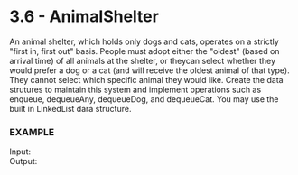 # 3.6 - AnimalShelter

An animal shelter, which holds only dogs and cats, operates on a strictly "first in, first out" basis. People must adopt either the "oldest" (based on arrival time) of all animals at the shelter, or theycan select whether they would prefer a dog or a cat (and will receive the oldest animal of that type). They cannot select which specific animal they would like. Create the data strutures to maintain this system and implement operations such as enqueue, dequeueAny, dequeueDog, and dequeueCat. You may use the built in LinkedList dara structure.

### EXAMPLE
Input:   
Output:
